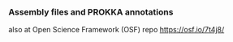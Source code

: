 ### Assembly files and PROKKA annotations

also at Open Science Framework (OSF) repo https://osf.io/7t4j8/
